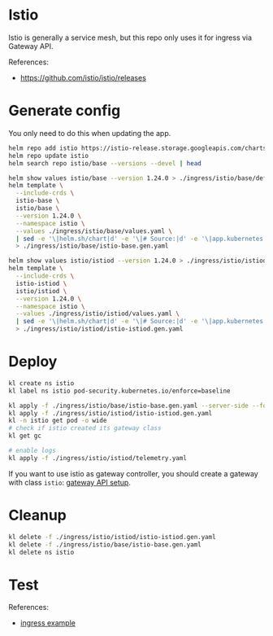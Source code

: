 
# Istio

Istio is generally a service mesh,
but this repo only uses it for ingress via Gateway API.

References:
- https://github.com/istio/istio/releases

# Generate config

You only need to do this when updating the app.

```bash
helm repo add istio https://istio-release.storage.googleapis.com/charts
helm repo update istio
helm search repo istio/base --versions --devel | head
```

```bash
helm show values istio/base --version 1.24.0 > ./ingress/istio/base/default-values.yaml
helm template \
  --include-crds \
  istio-base \
  istio/base \
  --version 1.24.0 \
  --namespace istio \
  --values ./ingress/istio/base/values.yaml \
  | sed -e '\|helm.sh/chart|d' -e '\|# Source:|d' -e '\|app.kubernetes.io/managed-by|d' -e '\|app.kubernetes.io/instance|d' -e '\|app.kubernetes.io/part-of|d' -e '\|app.kubernetes.io/version|d' -e '\|app.kubernetes.io/name|d' -e '\|Created if this is not a remote istiod, OR if it is and is also a config cluster|d' \
  > ./ingress/istio/base/istio-base.gen.yaml

helm show values istio/istiod --version 1.24.0 > ./ingress/istio/istiod/default-values.yaml
helm template \
  --include-crds \
  istio-istiod \
  istio/istiod \
  --version 1.24.0 \
  --namespace istio \
  --values ./ingress/istio/istiod/values.yaml \
  | sed -e '\|helm.sh/chart|d' -e '\|# Source:|d' -e '\|app.kubernetes.io/managed-by|d' -e '\|app.kubernetes.io/instance|d' -e '\|app.kubernetes.io/part-of|d' -e '\|app.kubernetes.io/version|d' -e '\|app.kubernetes.io/name|d' -e '\|Created if this is not a remote istiod, OR if it is and is also a config cluster|d' \
  > ./ingress/istio/istiod/istio-istiod.gen.yaml
```

# Deploy

```bash
kl create ns istio
kl label ns istio pod-security.kubernetes.io/enforce=baseline

kl apply -f ./ingress/istio/base/istio-base.gen.yaml --server-side --force-conflicts
kl apply -f ./ingress/istio/istiod/istio-istiod.gen.yaml
kl -n istio get pod -o wide
# check if istio created its gateway class
kl get gc

# enable logs
kl apply -f ./ingress/istio/istiod/telemetry.yaml
```

If you want to use istio as gateway controller,
you should create a gateway with class `istio`:
[gateway API setup](../gateway-api/readme.md).

# Cleanup

```bash
kl delete -f ./ingress/istio/istiod/istio-istiod.gen.yaml
kl delete -f ./ingress/istio/base/istio-base.gen.yaml
kl delete ns istio
```

# Test

References:
- [ingress example](../../test/ingress/readme.md)
